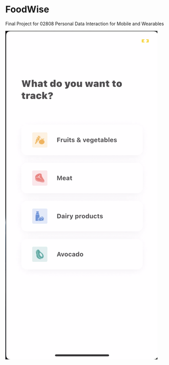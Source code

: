 # FoodWise
Final Project for 02808 Personal Data Interaction for Mobile and Wearables

[![FoodWise Demo Video](FoodWiseDemoHome.35.png)](https://www.youtube.com/watch?v=A29aGLq31aQ)
